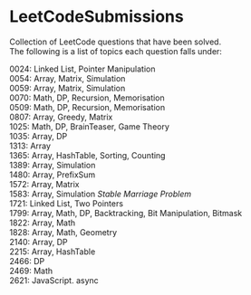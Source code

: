 # LeetCodeSubmissions
Collection of LeetCode questions that have been solved. <br />
The following is a list of topics each question falls under: <br />

0024: Linked List, Pointer Manipulation <br />
0054: Array, Matrix, Simulation <br />
0059: Array, Matrix, Simulation <br />
0070: Math, DP, Recursion, Memorisation <br />
0509: Math, DP, Recursion, Memorisation <br />
0807: Array, Greedy, Matrix <br />
1025: Math, DP, BrainTeaser, Game Theory <br />
1035: Array, DP <br />
1313: Array <br />
1365: Array, HashTable, Sorting, Counting <br />
1389: Array, Simulation <br />
1480: Array, PrefixSum <br />
1572: Array, Matrix <br />
1583: Array, Simulation *Stable Marriage Problem* <br />
1721: Linked List, Two Pointers <br />
1799: Array, Math, DP, Backtracking, Bit Manipulation, Bitmask <br />
1822: Array, Math <br />
1828: Array, Math, Geometry <br />
2140: Array, DP <br />
2215: Array, HashTable <br />
2466: DP <br />
2469: Math <br />
2621: JavaScript. async <br />
